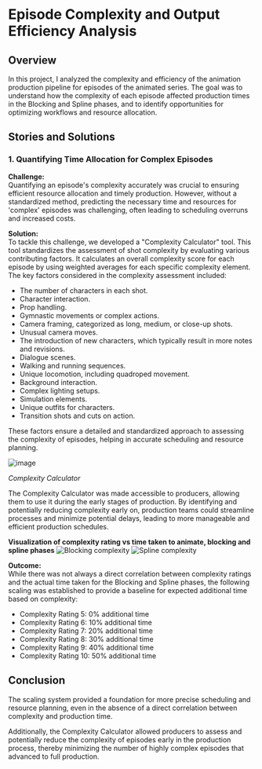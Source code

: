# Episode Complexity and Output Efficiency Analysis

## Overview

In this project, I analyzed the complexity and efficiency of the animation production pipeline for episodes of the animated series. The goal was to understand how the complexity of each episode affected production times in the Blocking and Spline phases, and to identify opportunities for optimizing workflows and resource allocation.

## Stories and Solutions

### 1. Quantifying Time Allocation for Complex Episodes

**Challenge:**  
Quantifying an episode's complexity accurately was crucial to ensuring efficient resource allocation and timely production. However, without a standardized method, predicting the necessary time and resources for 'complex' episodes was challenging, often leading to scheduling overruns and increased costs.

**Solution:**  
To tackle this challenge, we developed a "Complexity Calculator" tool. This tool standardizes the assessment of shot complexity by evaluating various contributing factors. It calculates an overall complexity score for each episode by using weighted averages for each specific complexity element. The key factors considered in the complexity assessment included:

- The number of characters in each shot.
- Character interaction.
- Prop handling.
- Gymnastic movements or complex actions.
- Camera framing, categorized as long, medium, or close-up shots.
- Unusual camera moves.
- The introduction of new characters, which typically result in more notes and revisions.
- Dialogue scenes.
- Walking and running sequences.
- Unique locomotion, including quadroped movement.
- Background interaction.
- Complex lighting setups.
- Simulation elements.
- Unique outfits for characters.
- Transition shots and cuts on action.

These factors ensure a detailed and standardized approach to assessing the complexity of episodes, helping in accurate scheduling and resource planning.

![image](https://github.com/user-attachments/assets/a68c9581-5b33-4e07-9d6e-64dfa7bc4aff)

  
*Complexity Calculator*

The Complexity Calculator was made accessible to producers, allowing them to use it during the early stages of production. By identifying and potentially reducing complexity early on, production teams could streamline processes and minimize potential delays, leading to more manageable and efficient production schedules.

**Visualization of complexity rating vs time taken to animate, blocking and spline phases** 
![Blocking complexity ](https://github.com/user-attachments/assets/b6b9fde5-1f8f-42c5-b8cc-389150dd2e00)
![Spline complexity ](https://github.com/user-attachments/assets/9603e0c3-4611-4865-b559-610971ba5ba2)


**Outcome:**  
While there was not always a direct correlation between complexity ratings and the actual time taken for the Blocking and Spline phases, the following scaling was established to provide a baseline for expected additional time based on complexity:
- Complexity Rating 5: 0% additional time
- Complexity Rating 6: 10% additional time
- Complexity Rating 7: 20% additional time
- Complexity Rating 8: 30% additional time
- Complexity Rating 9: 40% additional time
- Complexity Rating 10: 50% additional time

  
## Conclusion 
The scaling system provided a foundation for more precise scheduling and resource planning, even in the absence of a direct correlation between complexity and production time.

Additionally, the Complexity Calculator allowed producers to assess and potentially reduce the complexity of episodes early in the production process, thereby minimizing the number of highly complex episodes that advanced to full production.
